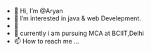 - 👋 Hi, I’m @Aryan
- 👀 I’m interested in java & web Develepment.
- 🌱 
- 💞️ currently i am pursuing MCA at BCIIT,Delhi
- 📫 How to reach me ...

<!---
Aryank21/Aryank21 is a ✨ special ✨ repository because its `README.md` (this file) appears on your GitHub profile.
You can click the Preview link to take a look at your changes.
--->

